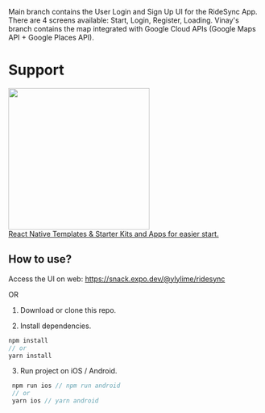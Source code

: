 
Main branch contains the User Login and Sign Up UI for the RideSync App. There are 4 screens available: Start, Login, Register, Loading.
Vinay's branch contains the map integrated with Google Cloud APIs (Google Maps API + Google Places API).

# Support

<a href="https://reactnativemarket.com/" rel="nofollow" target="_blank">
  <img src="https://raw.githubusercontent.com/venits/react-native-market/master/assets/banner.png" width="280"><br />
  React Native Templates & Starter Kits and Apps for easier start.
</a>

## How to use?

Access the UI on web:
https://snack.expo.dev/@ylylime/ridesync

OR 

1. Download or clone this repo.

2. Install dependencies.

```js
npm install
// or
yarn install
```

3. Run project on iOS / Android.

```js
 npm run ios // npm run android
 // or
 yarn ios // yarn android
```


